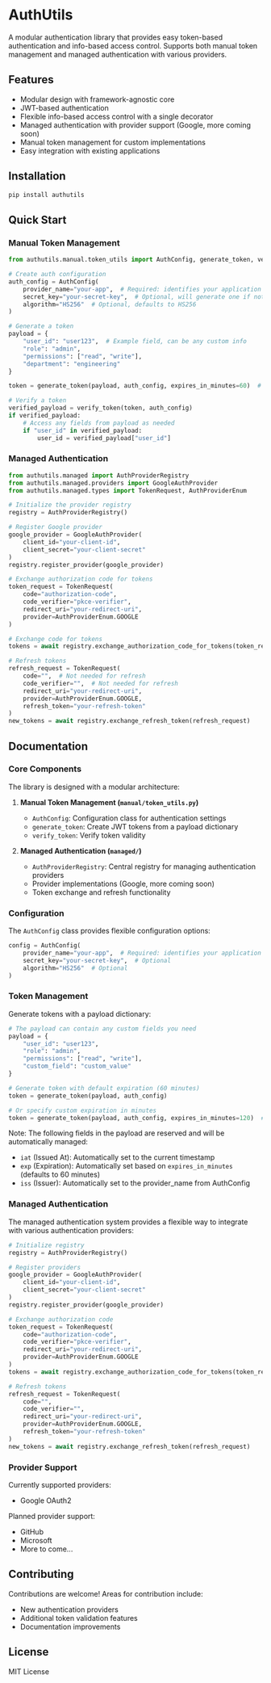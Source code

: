 # AuthUtils

A modular authentication library that provides easy token-based authentication and info-based access control. Supports both manual token management and managed authentication with various providers.

## Features

- Modular design with framework-agnostic core
- JWT-based authentication
- Flexible info-based access control with a single decorator
- Managed authentication with provider support (Google, more coming soon)
- Manual token management for custom implementations
- Easy integration with existing applications

## Installation

```bash
pip install authutils
```

## Quick Start

### Manual Token Management

```python
from authutils.manual.token_utils import AuthConfig, generate_token, verify_token

# Create auth configuration
auth_config = AuthConfig(
    provider_name="your-app",  # Required: identifies your application
    secret_key="your-secret-key",  # Optional, will generate one if not provided
    algorithm="HS256"  # Optional, defaults to HS256
)

# Generate a token
payload = {
    "user_id": "user123",  # Example field, can be any custom info
    "role": "admin",
    "permissions": ["read", "write"],
    "department": "engineering"
}

token = generate_token(payload, auth_config, expires_in_minutes=60)  # Optional expiration

# Verify a token
verified_payload = verify_token(token, auth_config)
if verified_payload:
    # Access any fields from payload as needed
    if "user_id" in verified_payload:
        user_id = verified_payload["user_id"]
```

### Managed Authentication

```python
from authutils.managed import AuthProviderRegistry
from authutils.managed.providers import GoogleAuthProvider
from authutils.managed.types import TokenRequest, AuthProviderEnum

# Initialize the provider registry
registry = AuthProviderRegistry()

# Register Google provider
google_provider = GoogleAuthProvider(
    client_id="your-client-id",
    client_secret="your-client-secret"
)
registry.register_provider(google_provider)

# Exchange authorization code for tokens
token_request = TokenRequest(
    code="authorization-code",
    code_verifier="pkce-verifier",
    redirect_uri="your-redirect-uri",
    provider=AuthProviderEnum.GOOGLE
)

# Exchange code for tokens
tokens = await registry.exchange_authorization_code_for_tokens(token_request)

# Refresh tokens
refresh_request = TokenRequest(
    code="",  # Not needed for refresh
    code_verifier="",  # Not needed for refresh
    redirect_uri="your-redirect-uri",
    provider=AuthProviderEnum.GOOGLE,
    refresh_token="your-refresh-token"
)
new_tokens = await registry.exchange_refresh_token(refresh_request)
```

## Documentation

### Core Components

The library is designed with a modular architecture:

1. **Manual Token Management (`manual/token_utils.py`)**
   - `AuthConfig`: Configuration class for authentication settings
   - `generate_token`: Create JWT tokens from a payload dictionary
   - `verify_token`: Verify token validity

2. **Managed Authentication (`managed/`)**
   - `AuthProviderRegistry`: Central registry for managing authentication providers
   - Provider implementations (Google, more coming soon)
   - Token exchange and refresh functionality

### Configuration

The `AuthConfig` class provides flexible configuration options:

```python
config = AuthConfig(
    provider_name="your-app",  # Required: identifies your application
    secret_key="your-secret-key",  # Optional
    algorithm="HS256"  # Optional
)
```

### Token Management

Generate tokens with a payload dictionary:
```python
# The payload can contain any custom fields you need
payload = {
    "user_id": "user123",
    "role": "admin",
    "permissions": ["read", "write"],
    "custom_field": "custom_value"
}

# Generate token with default expiration (60 minutes)
token = generate_token(payload, auth_config)

# Or specify custom expiration in minutes
token = generate_token(payload, auth_config, expires_in_minutes=120)  # 2 hour expiration
```

Note: The following fields in the payload are reserved and will be automatically managed:
- `iat` (Issued At): Automatically set to the current timestamp
- `exp` (Expiration): Automatically set based on `expires_in_minutes` (defaults to 60 minutes)
- `iss` (Issuer): Automatically set to the provider_name from AuthConfig

### Managed Authentication

The managed authentication system provides a flexible way to integrate with various authentication providers:

```python
# Initialize registry
registry = AuthProviderRegistry()

# Register providers
google_provider = GoogleAuthProvider(
    client_id="your-client-id",
    client_secret="your-client-secret"
)
registry.register_provider(google_provider)

# Exchange authorization code
token_request = TokenRequest(
    code="authorization-code",
    code_verifier="pkce-verifier",
    redirect_uri="your-redirect-uri",
    provider=AuthProviderEnum.GOOGLE
)
tokens = await registry.exchange_authorization_code_for_tokens(token_request)

# Refresh tokens
refresh_request = TokenRequest(
    code="",
    code_verifier="",
    redirect_uri="your-redirect-uri",
    provider=AuthProviderEnum.GOOGLE,
    refresh_token="your-refresh-token"
)
new_tokens = await registry.exchange_refresh_token(refresh_request)
```

### Provider Support

Currently supported providers:
- Google OAuth2

Planned provider support:
- GitHub
- Microsoft
- More to come...

## Contributing

Contributions are welcome! Areas for contribution include:
- New authentication providers
- Additional token validation features
- Documentation improvements

## License

MIT License 